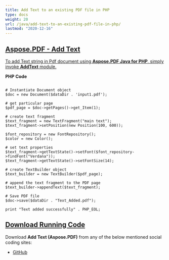 ```yaml
---
title: Add Text to an existing PDF file in PHP
type: docs
weight: 20
url: /java/add-text-to-an-existing-pdf-file-in-php/
lastmod: "2020-12-16"
---
```


## <ins>**Aspose.PDF - Add Text**
<ins>To add Text string in Pdf document using **Aspose.PDF Java for PHP**, simply invoke **AddText** module.

**PHP Code**

```

# Instantiate Document object
$doc = new Document($dataDir . 'input1.pdf');

# get particular page
$pdf_page = $doc->getPages()->get_Item(1);

# create text fragment
$text_fragment = new TextFragment("main text");
$text_fragment->setPosition(new Position(100, 600));

$font_repository = new FontRepository();
$color = new Color();

# set text properties
$text_fragment->getTextState()->setFont($font_repository->findFont("Verdana"));
$text_fragment->getTextState()->setFontSize(14);

# create TextBuilder object
$text_builder = new TextBuilder($pdf_page);

# append the text fragment to the PDF page
$text_builder->appendText($text_fragment);

# Save PDF file
$doc->save($dataDir . "Text_Added.pdf");

print "Text added successfully" . PHP_EOL;

```
## <ins>**Download Running Code**
Download **Add Text (Aspose.PDF)** from any of the below mentioned social coding sites:

- [GitHub](https://github.com/aspose-pdf/Aspose.PDF-for-Java/blob/master/Plugins/Aspose_Pdf_Java_for_PHP/src/Aspose/Pdf/WorkingWithText/AddText.php)
